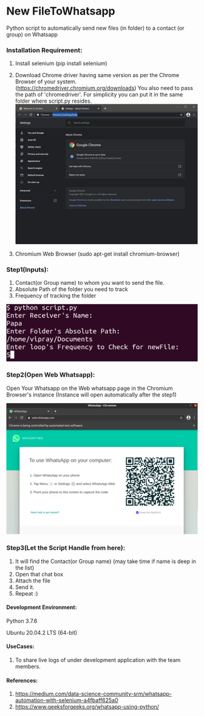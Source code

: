# New FileToWhatsapp
Python script to automatically send new files (in folder) to a contact (or group) on Whatsapp

### Installation Requirement:
1. Install selenium (pip install selenium)
2. Download Chrome driver having same version as per the Chrome Browser of your system. (https://chromedriver.chromium.org/downloads)
    You also need to pass the path of 'chromedriver'. For simplicity you can put it in the same folder where script.py resides.
![Snap](screens/chromeVersion.JPG)

3. Chromium Web Browser (sudo apt-get install chromium-browser)

### Step1(Inputs):
1. Contact(or Group name) to whom you want to send the file.
2. Absolute Path of the folder you need to track
3. Frequency of tracking the folder

![Snap](screens/InputEg.png)

### Step2(Open Web Whatsapp):
Open Your Whatsapp on the Web whatsapp page in the Chromium Browser's instance
(Instance will open automatically after the step1)

![Snap](screens/ChromiumSnapShot.png)

### Step3(Let the Script Handle from here):
1. It will find the Contact(or Group name) {may take time if name is deep in the list}
2. Open that chat box
3. Attach the file
4. Send it.
5. Repeat :)

#### Development Environment:
Python 3.7.6

Ubuntu 20.04.2 LTS (64-bit)

#### UseCases:
1. To share live logs of under development application with the team members.

#### References:
1. https://medium.com/data-science-community-srm/whatsapp-automation-with-selenium-a4fbaff625a0
2. https://www.geeksforgeeks.org/whatsapp-using-python/
